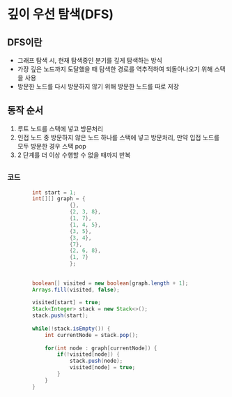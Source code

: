 # 깊이 우선 탐색(DFS)

## DFS이란
* 그래프 탐색 시, 현재 탐색중인 분기를 깊게 탐색하는 방식 
* 가장 깊은 노드까지 도달했을 때 탐색한 경로를 역추적하여 되돌아나오기 위해 스택을 사용
* 방문한 노드를 다시 방문하지 않기 위해 방문한 노드를 따로 저장


## 동작 순서
1. 루트 노드를 스택에 넣고 방문처리
2. 인접 노드 중 방문하지 않은 노드 하나를 스택에 넣고 방문처리, 만약 입접 노드를 모두 방문한 경우 스택 pop
3. 2 단계를 더 이상 수행할 수 없을 때까지 반복



## 

### 코드 
``` java
 		int start = 1;
    	int[][] graph = {
    				{},
    			  	{2, 3, 8},
    		        {1, 7},
    		        {1, 4, 5},
    		        {3, 5},
    		        {3, 4},
    		        {7},
    		        {2, 6, 8},
    		        {1, 7}
    		        };
    	
    	
    	boolean[] visited = new boolean[graph.length + 1];
    	Arrays.fill(visited, false);
    	
    	visited[start] = true;
    	Stack<Integer> stack = new Stack<>();
    	stack.push(start);
    	
    	while(!stack.isEmpty()) {
    		int currentNode = stack.pop();
    		
    		for(int node : graph[currentNode]) {
    			if(!visited[node]) {
    				stack.push(node);
    				visited[node] = true;
    			}
    		}
    	}

 ```


 